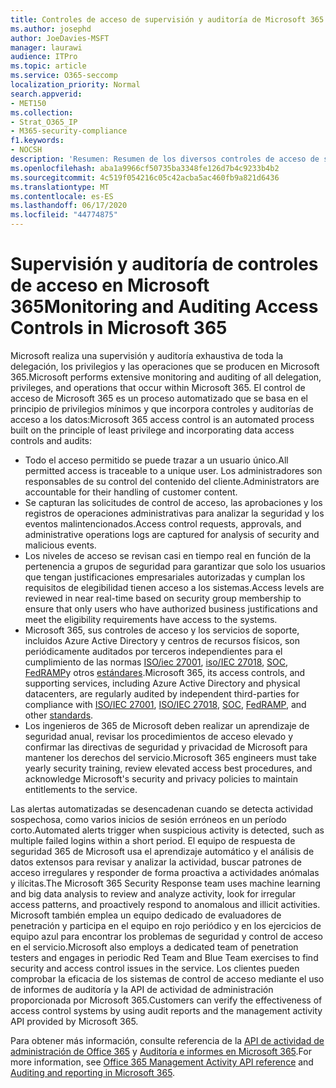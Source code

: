 ```yaml
---
title: Controles de acceso de supervisión y auditoría de Microsoft 365
ms.author: josephd
author: JoeDavies-MSFT
manager: laurawi
audience: ITPro
ms.topic: article
ms.service: O365-seccomp
localization_priority: Normal
search.appverid:
- MET150
ms.collection:
- Strat_O365_IP
- M365-security-compliance
f1.keywords:
- NOCSH
description: 'Resumen: Resumen de los diversos controles de acceso de supervisión y auditoría disponibles en Microsoft 365.'
ms.openlocfilehash: aba1a9966cf50735ba3348fe126d7b4c9233b4b2
ms.sourcegitcommit: 4c519f054216c05c42acba5ac460fb9a821d6436
ms.translationtype: MT
ms.contentlocale: es-ES
ms.lasthandoff: 06/17/2020
ms.locfileid: "44774875"
---
```

# <a name="monitoring-and-auditing-access-controls-in-microsoft-365"></a><span data-ttu-id="ba8dd-103">Supervisión y auditoría de controles de acceso en Microsoft 365</span><span class="sxs-lookup"><span data-stu-id="ba8dd-103">Monitoring and Auditing Access Controls in Microsoft 365</span></span>

<span data-ttu-id="ba8dd-104">Microsoft realiza una supervisión y auditoría exhaustiva de toda la delegación, los privilegios y las operaciones que se producen en Microsoft 365.</span><span class="sxs-lookup"><span data-stu-id="ba8dd-104">Microsoft performs extensive monitoring and auditing of all delegation, privileges, and operations that occur within Microsoft 365.</span></span> <span data-ttu-id="ba8dd-105">El control de acceso de Microsoft 365 es un proceso automatizado que se basa en el principio de privilegios mínimos y que incorpora controles y auditorías de acceso a los datos:</span><span class="sxs-lookup"><span data-stu-id="ba8dd-105">Microsoft 365 access control is an automated process built on the principle of least privilege and incorporating data access controls and audits:</span></span>

- <span data-ttu-id="ba8dd-106">Todo el acceso permitido se puede trazar a un usuario único.</span><span class="sxs-lookup"><span data-stu-id="ba8dd-106">All permitted access is traceable to a unique user.</span></span> <span data-ttu-id="ba8dd-107">Los administradores son responsables de su control del contenido del cliente.</span><span class="sxs-lookup"><span data-stu-id="ba8dd-107">Administrators are accountable for their handling of customer content.</span></span>
- <span data-ttu-id="ba8dd-108">Se capturan las solicitudes de control de acceso, las aprobaciones y los registros de operaciones administrativas para analizar la seguridad y los eventos malintencionados.</span><span class="sxs-lookup"><span data-stu-id="ba8dd-108">Access control requests, approvals, and administrative operations logs are captured for analysis of security and malicious events.</span></span>
- <span data-ttu-id="ba8dd-109">Los niveles de acceso se revisan casi en tiempo real en función de la pertenencia a grupos de seguridad para garantizar que solo los usuarios que tengan justificaciones empresariales autorizadas y cumplan los requisitos de elegibilidad tienen acceso a los sistemas.</span><span class="sxs-lookup"><span data-stu-id="ba8dd-109">Access levels are reviewed in near real-time based on security group membership to ensure that only users who have authorized business justifications and meet the eligibility requirements have access to the systems.</span></span>
- <span data-ttu-id="ba8dd-110">Microsoft 365, sus controles de acceso y los servicios de soporte, incluidos Azure Active Directory y centros de recursos físicos, son periódicamente auditados por terceros independientes para el cumplimiento de las normas [ISO/iec 27001](https://www.microsoft.com/TrustCenter/Compliance/iso-iec-27001), [iso/IEC 27018](https://www.microsoft.com/TrustCenter/Compliance/iso-iec-27018), [SOC](https://www.microsoft.com/TrustCenter/Compliance/SOC), [FedRAMP](https://www.microsoft.com/TrustCenter/Compliance/FedRAMP)y otros [estándares](https://www.microsoft.com/TrustCenter/Compliance?service=Office#Icons).</span><span class="sxs-lookup"><span data-stu-id="ba8dd-110">Microsoft 365, its access controls, and supporting services, including Azure Active Directory and physical datacenters, are regularly audited by independent third-parties for compliance with [ISO/IEC 27001](https://www.microsoft.com/TrustCenter/Compliance/iso-iec-27001), [ISO/IEC 27018](https://www.microsoft.com/TrustCenter/Compliance/iso-iec-27018), [SOC](https://www.microsoft.com/TrustCenter/Compliance/SOC), [FedRAMP](https://www.microsoft.com/TrustCenter/Compliance/FedRAMP), and other [standards](https://www.microsoft.com/TrustCenter/Compliance?service=Office#Icons).</span></span>
- <span data-ttu-id="ba8dd-111">Los ingenieros de 365 de Microsoft deben realizar un aprendizaje de seguridad anual, revisar los procedimientos de acceso elevado y confirmar las directivas de seguridad y privacidad de Microsoft para mantener los derechos del servicio.</span><span class="sxs-lookup"><span data-stu-id="ba8dd-111">Microsoft 365 engineers must take yearly security training, review elevated access best procedures, and acknowledge Microsoft's security and privacy policies to maintain entitlements to the service.</span></span>

<span data-ttu-id="ba8dd-112">Las alertas automatizadas se desencadenan cuando se detecta actividad sospechosa, como varios inicios de sesión erróneos en un período corto.</span><span class="sxs-lookup"><span data-stu-id="ba8dd-112">Automated alerts trigger when suspicious activity is detected, such as multiple failed logins within a short period.</span></span> <span data-ttu-id="ba8dd-113">El equipo de respuesta de seguridad 365 de Microsoft usa el aprendizaje automático y el análisis de datos extensos para revisar y analizar la actividad, buscar patrones de acceso irregulares y responder de forma proactiva a actividades anómalas y ilícitas.</span><span class="sxs-lookup"><span data-stu-id="ba8dd-113">The Microsoft 365 Security Response team uses machine learning and big data analysis to review and analyze activity, look for irregular access patterns, and proactively respond to anomalous and illicit activities.</span></span> <span data-ttu-id="ba8dd-114">Microsoft también emplea un equipo dedicado de evaluadores de penetración y participa en el equipo en rojo periódico y en los ejercicios de equipo azul para encontrar los problemas de seguridad y control de acceso en el servicio.</span><span class="sxs-lookup"><span data-stu-id="ba8dd-114">Microsoft also employs a dedicated team of penetration testers and engages in periodic Red Team and Blue Team exercises to find security and access control issues in the service.</span></span> <span data-ttu-id="ba8dd-115">Los clientes pueden comprobar la eficacia de los sistemas de control de acceso mediante el uso de informes de auditoría y la API de actividad de administración proporcionada por Microsoft 365.</span><span class="sxs-lookup"><span data-stu-id="ba8dd-115">Customers can verify the effectiveness of access control systems by using audit reports and the management activity API provided by Microsoft 365.</span></span>

<span data-ttu-id="ba8dd-116">Para obtener más información, consulte referencia de la [API de actividad de administración de Office 365](https://docs.microsoft.com/office/office-365-management-api/office-365-management-activity-api-reference) y [Auditoría e informes en Microsoft 365](office-365-auditing-and-reporting-overview.md).</span><span class="sxs-lookup"><span data-stu-id="ba8dd-116">For more information, see [Office 365 Management Activity API reference](https://docs.microsoft.com/office/office-365-management-api/office-365-management-activity-api-reference) and [Auditing and reporting in Microsoft 365](office-365-auditing-and-reporting-overview.md).</span></span>
